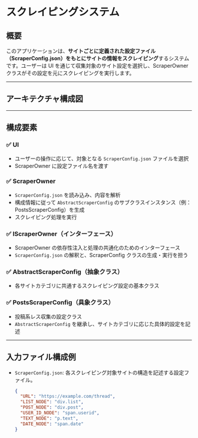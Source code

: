 # スクレイピングシステム

## 概要

このアプリケーションは、**サイトごとに定義された設定ファイル（ScraperConfig.json）をもとにサイトの情報をスクレイピング**するシステムです。ユーザーは UI を通じて収集対象のサイト設定を選択し、ScraperOwner クラスがその設定を元にスクレイピングを実行します。

---

## アーキテクチャ構成図

---

## 構成要素

### ✅ UI
- ユーザーの操作に応じて、対象となる `ScraperConfig.json` ファイルを選択
- ScraperOwner に設定ファイル名を渡す

### ✅ ScraperOwner
- `ScraperConfig.json` を読み込み、内容を解析
- 構成情報に従って `AbstractScraperConfig` のサブクラスインスタンス（例：PostsScraperConfig）を生成
- スクレイピング処理を実行

### ✅ IScraperOwner（インターフェース）
- ScraperOwner の依存性注入と処理の共通化のためのインターフェース
- `ScraperConfig.json` の解釈と、ScraperConfig クラスの生成・実行を担う

### ✅ AbstractScraperConfig（抽象クラス）
- 各サイトカテゴリに共通するスクレイピング設定の基本クラス

### ✅ PostsScraperConfig（具象クラス）
- 投稿系レス収集の設定クラス
- `AbstractScraperConfig` を継承し、サイトカテゴリに応じた具体的設定を記述

---

## 入力ファイル構成例

- `ScraperConfig.json`:
  各スクレイピング対象サイトの構造を記述する設定ファイル。
  ```json
  {
    "URL": "https://example.com/thread",
    "LIST_NODE": "div.list",
    "POST_NODE": "div.post",
    "USER_ID_NODE": "span.userid",
    "TEXT_NODE": "p.text",
    "DATE_NODE": "span.date"
  }
